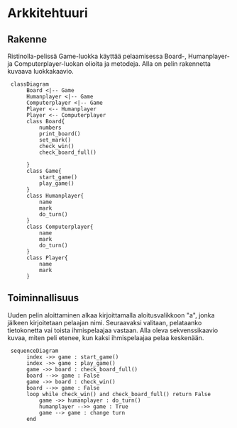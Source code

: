 # Arkkitehtuuri

## Rakenne

Ristinolla-pelissä Game-luokka käyttää pelaamisessa Board-, Humanplayer- ja Computerplayer-luokan olioita 
ja metodeja. Alla on pelin rakennetta kuvaava luokkakaavio.

```mermaid
 classDiagram
      Board <|-- Game
      Humanplayer <|-- Game
      Computerplayer <|-- Game
      Player <-- Humanplayer
      Player <-- Computerplayer
      class Board{
          numbers
          print_board()
          set_mark()
          check_win()
          check_board_full()

      }
      class Game{
          start_game()
          play_game()
      }
      class Humanplayer{
          name
          mark
          do_turn()
      }
      class Computerplayer{
          name
          mark
          do_turn()
      }
      class Player{
          name
          mark
      }
```

## Toiminnallisuus

Uuden pelin aloittaminen alkaa kirjoittamalla aloitusvalikkoon "a", 
jonka jälkeen kirjoitetaan pelaajan nimi. Seuraavaksi valitaan, pelataanko
tietokonetta vai toista ihmispelaajaa vastaan. 
Alla oleva sekvenssikaavio kuvaa, miten peli etenee, kun kaksi ihmispelaajaa
pelaa keskenään. 

```mermaid
 sequenceDiagram
      index ->> game : start_game()
      index ->> game : play_game()
      game ->> board : check_board_full()
      board -->> game : False
      game ->> board : check_win()
      board -->> game : False
      loop while check_win() and check_board_full() return False
          game ->> humanplayer : do_turn()
          humanplayer -->> game : True
          game --> game : change turn
      end
```